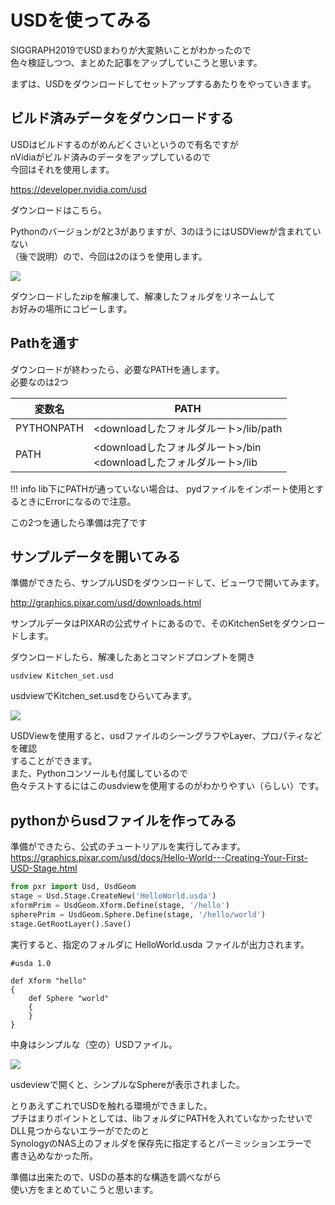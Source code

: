 # USDを使ってみる

<!-- SUMMARY:USDを使ってみる -->

SIGGRAPH2019でUSDまわりが大変熱いことがわかったので  
色々検証しつつ、まとめた記事をアップしていこうと思います。  
  
まずは、USDをダウンロードしてセットアップするあたりをやっていきます。  
  
## ビルド済みデータをダウンロードする

USDはビルドするのがめんどくさいというので有名ですが  
nVidiaがビルド済みのデータをアップしているので  
今回はそれを使用します。  
  
https://developer.nvidia.com/usd  
  
ダウンロードはこちら。  
  
Pythonのバージョンが2と3がありますが、3のほうにはUSDViewが含まれていない  
（後で説明）ので、今回は2のほうを使用します。  
  
![](https://gyazo.com/e8b0f432726a6d442d45c38bcae9a2a1.png)

ダウンロードしたzipを解凍して、解凍したフォルダをリネームして  
お好みの場所にコピーします。  

## Pathを通す

ダウンロードが終わったら、必要なPATHを通します。  
必要なのは2つ

|変数名|PATH|
|--|--|
|PYTHONPATH|<downloadしたフォルダルート>/lib/path|
|PATH|<downloadしたフォルダルート>/bin <br> <downloadしたフォルダルート>/lib|

!!! info 
    lib下にPATHが通っていない場合は、
    pydファイルをインポート使用とするときにErrorになるので注意。

この2つを通したら準備は完了です

## サンプルデータを開いてみる

準備ができたら、サンプルUSDをダウンロードして、ビューワで開いてみます。  
  
http://graphics.pixar.com/usd/downloads.html  
  
サンプルデータはPIXARの公式サイトにあるので、そのKitchenSetをダウンロードします。  
  
ダウンロードしたら、解凍したあとコマンドプロンプトを開き  
```batch
usdview Kitchen_set.usd
```
usdviewでKitchen_set.usdをひらいてみます。  
  
![](https://gyazo.com/85f886a67bcafe10082f3e1e178848eb.png)

USDViewを使用すると、usdファイルのシーングラフやLayer、プロパティなどを確認  
することができます。  
また、Pythonコンソールも付属しているので  
色々テストするにはこのusdviewを使用するのがわかりやすい（らしい）です。  
  
## pythonからusdファイルを作ってみる

準備ができたら、公式のチュートリアルを実行してみます。  
https://graphics.pixar.com/usd/docs/Hello-World---Creating-Your-First-USD-Stage.html  

```python
from pxr import Usd, UsdGeom
stage = Usd.Stage.CreateNew('HelloWorld.usda')
xformPrim = UsdGeom.Xform.Define(stage, '/hello')
spherePrim = UsdGeom.Sphere.Define(stage, '/hello/world')
stage.GetRootLayer().Save()
```

実行すると、指定のフォルダに HelloWorld.usda ファイルが出力されます。

```usd
#usda 1.0

def Xform "hello"
{
    def Sphere "world"
    {
    }
}
```
中身はシンプルな（空の）USDファイル。  

![](https://gyazo.com/56dcb8770dbbd7053dd164a261f19fbe.png)

usdeviewで開くと、シンプルなSphereが表示されました。  
  
とりあえずこれでUSDを触れる環境ができました。  
プチはまりポイントとしては、libフォルダにPATHを入れていなかったせいで  
DLL見つからないエラーがでたのと  
SynologyのNAS上のフォルダを保存先に指定するとパーミッションエラーで  
書き込めなかった所。  
  
準備は出来たので、USDの基本的な構造を調べながら  
使い方をまとめていこうと思います。